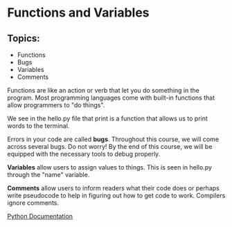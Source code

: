 # Functions and Variables

<h2> Topics:  </h2>
<ul>
    <li>Functions </li>
    <li> Bugs </li>
    <li> Variables </li>
    <li> Comments </li>
</ul>
Functions are like an action or verb that let you do something in the program. Most programming languages come with built-in functions that allow programmers to "do things". <br/>

We see in the hello.py file that print is a function that allows us to print words to the terminal. 


Errors in your code are called <strong>bugs</strong>. Throughout this course, we will come across several bugs. Do not worry! By the end of this course, we will be equipped with the necessary tools to debug properly. 


<strong>Variables</strong> allow users to assign values to things. This is seen in hello.py through the "name" variable. 

<strong>Comments</strong> allow users to inform readers what their code does or perhaps write pseudocode to help in figuring out how to get code to work. Compilers ignore comments. 


<a href="https://docs.python.org/3/" target="_blank">Python Documentation</a>
